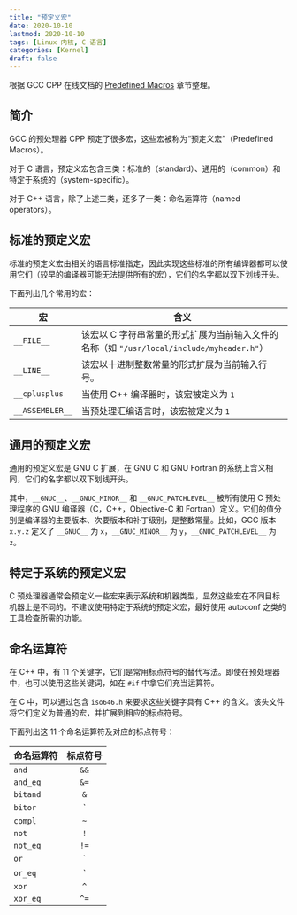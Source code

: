```yaml
---
title: "预定义宏"
date: 2020-10-10
lastmod: 2020-10-10
tags: [Linux 内核, C 语言]
categories: [Kernel]
draft: false
---
```


根据 GCC CPP 在线文档的 [Predefined Macros](https://gcc.gnu.org/onlinedocs/cpp/Predefined-Macros.html#Predefined-Macros) 章节整理。

<!--more-->

## 简介

GCC 的预处理器 CPP 预定了很多宏，这些宏被称为“预定义宏”（Predefined Macros）。

对于 C 语言，预定义宏包含三类：标准的（standard）、通用的（common）和特定于系统的（system-specific）。

对于 C++ 语言，除了上述三类，还多了一类：命名运算符（named operators）。

## 标准的预定义宏

标准的预定义宏由相关的语言标准指定，因此实现这些标准的所有编译器都可以使用它们（较早的编译器可能无法提供所有的宏），它们的名字都以双下划线开头。

下面列出几个常用的宏：

| 宏 | 含义 |
| --- | --- |
| `__FILE__` | 该宏以 C 字符串常量的形式扩展为当前输入文件的名称（如 `"/usr/local/include/myheader.h"`） |
| `__LINE__` | 该宏以十进制整数常量的形式扩展为当前输入行号。 |
| `__cplusplus` | 当使用 C++ 编译器时，该宏被定义为 `1` |
| `__ASSEMBLER__` | 当预处理汇编语言时，该宏被定义为 `1` |

## 通用的预定义宏

通用的预定义宏是 GNU C 扩展，在 GNU C 和 GNU Fortran 的系统上含义相同，它们的名字都以双下划线开头。

其中，`__GNUC__`、`__GNUC_MINOR__` 和 `__GNUC_PATCHLEVEL__` 被所有使用 C 预处理程序的 GNU 编译器（C，C++，Objective-C 和 Fortran）定义。它们的值分别是编译器的主要版本、次要版本和补丁级别，是整数常量。比如，GCC 版本 `x.y.z` 定义了 `__GNUC__` 为 `x`，`__GNUC_MINOR__` 为 `y`，`__GNUC_PATCHLEVEL__` 为 `z`。

## 特定于系统的预定义宏

C 预处理器通常会预定义一些宏来表示系统和机器类型，显然这些宏在不同目标机器上是不同的。不建议使用特定于系统的预定义宏，最好使用 autoconf 之类的工具检查所需的功能。

## 命名运算符

在 C++ 中，有 11 个关键字，它们是常用标点符号的替代写法。即使在预处理器中，也可以使用这些关键词，如在 `#if` 中拿它们充当运算符。

在 C 中，可以通过包含 `iso646.h` 来要求这些关键字具有 C++ 的含义。该头文件将它们定义为普通的宏，并扩展到相应的标点符号。

下面列出这 11 个命名运算符及对应的标点符号：

| 命名运算符 | 标点符号 |
| :--- | :---: |
| `and` | `&&` |
| `and_eq` | `&=` |
| `bitand` | `&` |
| `bitor` | `|` |
| `compl` | `~` |
| `not` | `!` |
| `not_eq` | `!=` |
| `or` | `||` |
| `or_eq` | `|=` |
| `xor` | `^` |
| `xor_eq` | `^=` |
